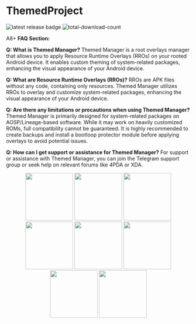 # ThemedProject
![latest release badge](https://img.shields.io/github/v/release/Osanosa/ThemedProject?sort=semver)
![total-download-count](https://img.shields.io/github/downloads/Osanosa/ThemedProject/total?color=brightgreen)

A8+
**FAQ Section:**

**Q: What is Themed Manager?**
Themed Manager is a root overlays manager that allows you to apply Resource Runtime Overlays (RROs) on your rooted Android device. It enables custom theming of system-related packages, enhancing the visual appearance of your Android device.

**Q: What are Resource Runtime Overlays (RROs)?**
RROs are APK files without any code, containing only resources. Themed Manager utilizes RROs to overlay and customize system-related packages, enhancing the visual appearance of your Android device.

**Q: Are there any limitations or precautions when using Themed Manager?**
Themed Manager is primarily designed for system-related packages on AOSP/Lineage-based software. While it may work on heavily customized ROMs, full compatibility cannot be guaranteed. It is highly recommended to create backups and install a bootloop protector module before applying overlays to avoid potential issues.

**Q: How can I get support or assistance for Themed Manager?**
For support or assistance with Themed Manager, you can join the Telegram support group or seek help on relevant forums like 4PDA or XDA.


<p align="center">
  <img src="https://user-images.githubusercontent.com/80209416/236940533-28376b1a-5b31-4d0b-8b44-376da9f38b87.jpg" width="130">
  <img src="https://user-images.githubusercontent.com/80209416/236940535-e9febd98-20a5-4662-be07-e675b73f4a60.jpg" width="130">
  <img src="https://user-images.githubusercontent.com/80209416/236940538-35b0b782-86cc-4a19-bc82-b3de2ef46b1c.jpg" width="130">
  <img src="https://user-images.githubusercontent.com/80209416/236940540-c39433c1-4f02-43b8-aa14-5b4e8fc04a0a.jpg" width="130">
  <img src="https://user-images.githubusercontent.com/80209416/236940526-752c22a2-936d-4a4d-9f03-ed01345b2217.jpg" width="130">
  <img src="https://user-images.githubusercontent.com/80209416/236940530-598603ea-0b8c-4ec6-8a99-02fd5bb8008c.jpg" width="130">
  <img src="https://user-images.githubusercontent.com/80209416/236940531-2be2d446-ae46-4d7e-b452-941f6d17fdd7.jpg" width="130">
  <img src="https://user-images.githubusercontent.com/80209416/236940532-d8a4e334-6aaf-4fe6-9b8e-3c8f0a30f59d.jpg" width="130">

</p>
